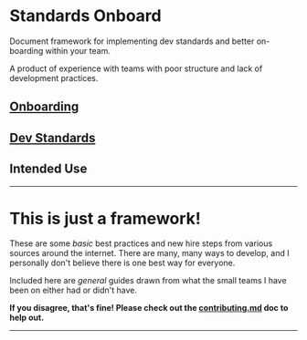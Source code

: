 # Standards Onboard

Document framework for implementing dev standards and better on-boarding within your team.

A product of experience with teams with poor structure and lack of development practices.

## [Onboarding](onboarding/onboarding.md)

## [Dev Standards](dev_standards/basic_web_standards.md)

## Intended Use



---

# This is just a framework!

These are some *basic* best practices and new hire steps from various sources around the internet. There are many, many ways to develop, and I personally don't believe there is one best way for everyone.

Included here are *general* guides drawn from what the small teams I have been on either had or didn't have.

**If you disagree, that's fine! Please check out the [contributing.md](contributing.md) doc to help out.**

---
